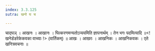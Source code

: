 ```yaml
---
index: 3.3.125
sutra: खनो घ च

---
```

 चाद्घञ् । आखनः । आखानः । घित्करणमन्यतोऽप्ययमिति ज्ञापनार्थम् । तेन भगः पदमित्यादि ॥<!खनेर्डडरेकेकवका वाच्याः !> (वार्तिकम्) ॥ आखः । आखरः । आखनिकः । आखनिकवकः । एते खनित्रवचनाः ॥